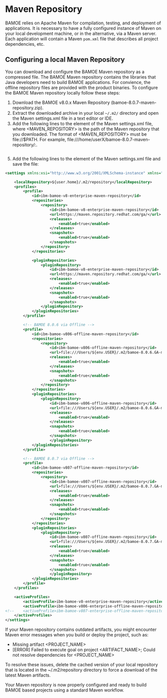 # Maven Repository
BAMOE relies on Apache Maven for compilation, testing, and deployment of applications.  It is necessary to have a fully configured instance of Maven on your local development machine, or in the alternative, via a Maven server.  Each application will contain a Maven `pom.xml` file that describes all project dependencies, etc.

## Configuring a local Maven Repository 
You can download and configure the BAMOE Maven repository as a compressed file. The BAMOE Maven repository contains the libraries that Java developers need to build BAMOE applications.  For convience, the offline repository files are provided with the product binaries.  To configure the BAMOE Maven repository locally follow these steps:

1.  Download the BAMOE v8.0.x Maven Repository (bamoe-8.0.7-maven-repository.zip).
2.  Extract the downloaded archive in your local `~/.m2/` directory and open the Maven settings.xml file in a text editor or IDE.
4.  Add the following lines to the <profiles> element of the Maven settings.xml file, where <MAVEN_REPOSITORY> is the path of the Maven repository that you downloaded. The format of <MAVEN_REPOSITORY> must be file://$PATH. For example, file:///home/userX/bamoe-8.0.7-maven-repository/:.

```xml
```

5.  Add the following lines to the <activeProfiles> element of the Maven settings.xml file and save the file:

```xml
<settings xmlns:xsi="http://www.w3.org/2001/XMLSchema-instance" xmlns="http://maven.apache.org/SETTINGS/1.0.0" xsi:schemaLocation="http://maven.apache.org/SETTINGS/1.0.0 http://maven.apache.org/xsd/settings-1.0.0.xsd">

    <localRepository>${user.home}/.m2/repository</localRepository>
    <profiles>
        <profile>
            <id>ibm-bamoe-v8-enterprise-maven-repository</id>
            <repositories>
                <repository>
                    <id>ibm-bamoe-v8-enterprise-maven-repository</id>
                    <url>https://maven.repository.redhat.com/ga/</url>
                    <releases>
                        <enabled>true</enabled>
                    </releases>
                    <snapshots>
                        <enabled>true</enabled>
                    </snapshots>
                </repository>
            </repositories>

            <pluginRepositories>
                <pluginRepository>
                    <id>ibm-bamoe-v8-enterprise-maven-repository</id>
                    <url>https://maven.repository.redhat.com/ga/</url>
                    <releases>
                        <enabled>true</enabled>
                    </releases>
                    <snapshots>
                        <enabled>true</enabled>
                    </snapshots>
                </pluginRepository>
            </pluginRepositories>
        </profile>

        <!-- BAMOE 8.0.6 via Offline -->
        <profile>
            <id>ibm-bamoe-v806-offline-maven-repository</id>
            <repositories>
                <repository>
                    <id>ibm-bamoe-v806-offline-maven-repository</id>
                    <url>file:///Users/${env.USER}/.m2/bamoe-8.0.6.GA-maven-repository</url>
                    <releases>
                        <enabled>true</enabled>
                    </releases>
                    <snapshots>
                        <enabled>true</enabled>
                    </snapshots>
                </repository>
            </repositories>
            <pluginRepositories>
                <pluginRepository>
                    <id>ibm-bamoe-v806-offline-maven-repository</id>
                    <url>file:///Users/${env.USER}/.m2/bamoe-8.0.6.GA-maven-repository</url>
                    <releases>
                        <enabled>true</enabled>
                    </releases>
                    <snapshots>
                        <enabled>true</enabled>
                    </snapshots>
                    </pluginRepository>
            </pluginRepositories>
        </profile>

        <!-- BAMOE 8.0.7 via Offline -->
        <profile>
            <id>ibm-bamoe-v807-offline-maven-repository</id>
            <repositories>
                <repository>
                    <id>ibm-bamoe-v807-offline-maven-repository</id>
                    <url>file:///Users/${env.USER}/.m2/bamoe-8.0.7.GA-maven-repository</url>
                    <releases>
                        <enabled>true</enabled>
                    </releases>
                    <snapshots>
                        <enabled>true</enabled>
                    </snapshots>
                </repository>
            </repositories>
            <pluginRepositories>
                <pluginRepository>
                    <id>ibm-bamoe-v807-offline-maven-repository</id>
                    <url>file:///Users/${env.USER}/.m2/bamoe-8.0.7.GA-maven-repository</url>
                    <releases>
                        <enabled>true</enabled>
                    </releases>
                    <snapshots>
                        <enabled>true</enabled>
                    </snapshots>
                    </pluginRepository>
            </pluginRepositories>
        </profile>
    </profiles>

    <activeProfiles>
        <activeProfile>ibm-bamoe-v8-enterprise-maven-repository</activeProfile>
        <activeProfile>ibm-bamoe-v806-enterprise-offline-maven-repository</activeProfile>
<!--    <activeProfile>ibm-bamoe-v807-enterprise-offline-maven-repository</activeProfile> -->
    </activeProfiles>
</settings>
```

If your Maven repository contains outdated artifacts, you might encounter Maven error messages when you build or deploy the project, such as:

-  Missing artifact <PROJECT_NAME>
- [ERROR] Failed to execute goal on project <ARTIFACT_NAME>; Could not resolve dependencies for <PROJECT_NAME>

To resolve these issues, delete the cached version of your local repository that is located in the ~/.m2/repository directory to force a download of the latest Maven artifacts.

Your Maven repository is now properly configured and ready to build BAMOE based projects using a standard Maven workflow.



